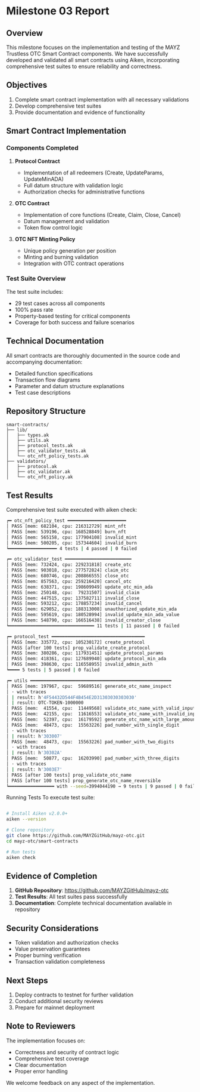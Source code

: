 # Milestone 03 Report

## Overview

This milestone focuses on the implementation and testing of the MAYZ Trustless OTC Smart Contract components. We have successfully developed and validated all smart contracts using Aiken, incorporating comprehensive test suites to ensure reliability and correctness.

## Objectives

1. Complete smart contract implementation with all necessary validations
2. Develop comprehensive test suites
3. Provide documentation and evidence of functionality

## Smart Contract Implementation

### Components Completed

1. **Protocol Contract**
   - Implementation of all redeemers (Create, UpdateParams, UpdateMinADA)
   - Full datum structure with validation logic
   - Authorization checks for administrative functions

2. **OTC Contract**
   - Implementation of core functions (Create, Claim, Close, Cancel)
   - Datum management and validation
   - Token flow control logic

3. **OTC NFT Minting Policy**
   - Unique policy generation per position
   - Minting and burning validation
   - Integration with OTC contract operations

### Test Suite Overview

The test suite includes:

- 29 test cases across all components
- 100% pass rate
- Property-based testing for critical components
- Coverage for both success and failure scenarios

## Technical Documentation

All smart contracts are thoroughly documented in the source code and accompanying documentation:

- Detailed function specifications
- Transaction flow diagrams
- Parameter and datum structure explanations
- Test case descriptions

## Repository Structure

```
smart-contracts/
├── lib/
│   ├── types.ak
│   ├── utils.ak
│   ├── protocol_tests.ak
│   ├── otc_validator_tests.ak
│   └── otc_nft_policy_tests.ak
├── validators/
│   ├── protocol.ak
│   ├── otc_validator.ak
│   └── otc_nft_policy.ak
```

## Test Results

Comprehensive test suite executed with aiken check:

```bash
┍━ otc_nft_policy_test ━━━━━━━━━━━━━━━━━━━━━━
│ PASS [mem: 682104, cpu: 216312729] mint_nft
│ PASS [mem: 539196, cpu: 168528849] burn_nft
│ PASS [mem: 565158, cpu: 177904108] invalid_mint
│ PASS [mem: 500205, cpu: 157344604] invalid_burn
┕━━━━━━━━━━━━━━━━━━ 4 tests | 4 passed | 0 failed

┍━ otc_validator_test ━━━━━━━━━━━━━━━━━━━━━━━━━
│ PASS [mem: 732424, cpu: 229231818] create_otc
│ PASS [mem: 903018, cpu: 277572824] claim_otc
│ PASS [mem: 680746, cpu: 208866555] close_otc
│ PASS [mem: 857563, cpu: 259216420] cancel_otc
│ PASS [mem: 638371, cpu: 198609949] update_otc_min_ada
│ PASS [mem: 250148, cpu:  79231507] invalid_claim
│ PASS [mem: 447515, cpu: 137582711] invalid_close
│ PASS [mem: 593212, cpu: 178857234] invalid_cancel
│ PASS [mem: 629052, cpu: 188313008] unauthorized_update_min_ada
│ PASS [mem: 595619, cpu: 180528994] invalid_update_min_ada_value
│ PASS [mem: 548790, cpu: 166516438] invalid_creator_close
┕━━━━━━━━━━━━━━━━━━━━━━━━━━━━━━━━ 11 tests | 11 passed | 0 failed

┍━ protocol_test ━━━━━━━━━━━━━━━━━━━━━━━━━━━━━━━━━━━
│ PASS [mem: 335772, cpu: 105230172] create_protocol
│ PASS [after 100 tests] prop_validate_create_protocol
│ PASS [mem: 380286, cpu: 117931451] update_protocol_params
│ PASS [mem: 418361, cpu: 127689940] update_protocol_min_ada
│ PASS [mem: 398630, cpu: 116558955] invalid_admin_auth
┕━━━━ 5 tests | 5 passed | 0 failed

┍━ utils ━━━━━━━━━━━━━━━━━━━━━━━━━━━━━━━━━━━━━━━━━━━━━━━━━━━━━
│ PASS [mem: 197967, cpu:  59689516] generate_otc_name_inspect
│ · with traces
│ | result: h'4F54432D544F4B454E2D31303030303030'
│ | result: OTC-TOKEN-1000000
│ PASS [mem:  41554, cpu:  11449568] validate_otc_name_with_valid_input
│ PASS [mem:  42155, cpu:  11616553] validate_otc_name_with_invalid_input
│ PASS [mem:  52397, cpu:  16179592] generate_otc_name_with_large_amount
│ PASS [mem:  48473, cpu:  15563226] pad_number_with_single_digit
│ · with traces
│ | result: h'303007'
│ PASS [mem:  48473, cpu:  15563226] pad_number_with_two_digits
│ · with traces
│ | result: h'30302A'
│ PASS [mem:  50877, cpu:  16203990] pad_number_with_three_digits
│ · with traces
│ | result: h'3003E7'
│ PASS [after 100 tests] prop_validate_otc_name
│ PASS [after 100 tests] prop_generate_otc_name_reversible
┕━━━━━━━━━━━━━━━━━ with --seed=3994044190 → 9 tests | 9 passed | 0 failed
```

Running Tests
To execute test suite:

```bash

# Install Aiken v2.0.0+
aiken --version

# Clone repository 
git clone https://github.com/MAYZGitHub/mayz-otc.git
cd mayz-otc/smart-contracts

# Run tests
aiken check
```

## Evidence of Completion

1. **GitHub Repository**: https://github.com/MAYZGitHub/mayz-otc
2. **Test Results**: All test suites pass successfully
3. **Documentation**: Complete technical documentation available in repository

## Security Considerations

- Token validation and authorization checks
- Value preservation guarantees
- Proper burning verification
- Transaction validation completeness

## Next Steps

1. Deploy contracts to testnet for further validation
2. Conduct additional security reviews
3. Prepare for mainnet deployment

## Note to Reviewers

The implementation focuses on:
- Correctness and security of contract logic
- Comprehensive test coverage
- Clear documentation
- Proper error handling

We welcome feedback on any aspect of the implementation.